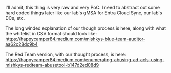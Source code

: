 I'll admit, this thing is very raw and very PoC. I need to abstract out some hard coded things later like our lab's gMSA for Entra Cloud Sync, our lab's DCs, etc.

The long winded explanation of our though process is here, along with what the whitelist in CSV format should look like: https://happycamper84.medium.com/mishkys-blue-team-auditor-aa62c28dc9b4

The Red Team version, with our thought process, is here: https://happycamper84.medium.com/enumerating-abusing-ad-acls-using-mishkys-redteam-abusetool-b147d2ed08d9
